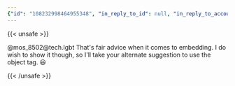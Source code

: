 ```yaml
---
{"id": "108232998464955348", "in_reply_to_id": null, "in_reply_to_account_id": null, "sensitive": false, "spoiler_text": "", "visibility": "unlisted", "language": "en", "replies_count": 1, "reblogs_count": 0, "favourites_count": 0, "edited_at": null, "reblog": null, "application": null, "account": {"id": "108219415927856966", "username": "brozek", "acct": "brozek", "display_name": "Brandon Rozek", "url": "https://fosstodon.org/@brozek", "avatar": "https://cdn.fosstodon.org/accounts/avatars/108/219/415/927/856/966/original/bae9f46f23936e79.jpg", "avatar_static": "https://cdn.fosstodon.org/accounts/avatars/108/219/415/927/856/966/original/bae9f46f23936e79.jpg", "header": "https://fosstodon.org/headers/original/missing.png", "header_static": "https://fosstodon.org/headers/original/missing.png", "noindex": true}, "media_attachments": [], "mentions": [], "tags": [], "emojis": [], "card": null, "poll": null, "syndication": "https://fosstodon.org/@brozek/108232998464955348", "date": "2022-05-02T15:14:53.180Z"}
---
```

{{< unsafe >}}
<p>@mos_8502@tech.lgbt That&#39;s fair advice when it comes to embedding. I do wish to show it though, so I&#39;ll take your alternate suggestion to use the object tag. 😃</p>
{{< /unsafe >}}
